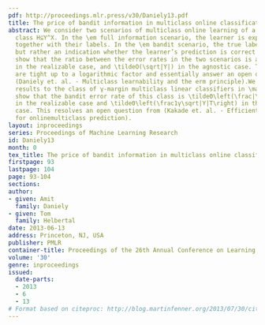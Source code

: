 ```yaml
---
pdf: http://proceedings.mlr.press/v30/Daniely13.pdf
title: The price of bandit information in multiclass online classification
abstract: We consider two scenarios of multiclass online learning of a hypothesis
  class H⊆Y^X. In the \em full information scenario, the learner is exposed to instances
  together with their labels. In the \em bandit scenario, the true label is not exposed,
  but rather an indication whether the learner’s prediction is correct or not. We
  show that the ratio between the error rates in the two scenarios is at most 8⋅|Y|⋅\log(|Y|)
  in the realizable case, and \tildeO(\sqrt|Y|) in the agnostic case. The results
  are tight up to a logarithmic factor and essentially answer an open question from
  (Daniely et. al. - Multiclass learnability and the erm principle).We apply these
  results to the class of γ-margin multiclass linear classifiers in \mathbbR^d. We
  show that the bandit error rate of this class is \tildeΘ\left(\frac|Y|γ^2\right)
  in the realizable case and \tildeΘ\left(\frac1γ\sqrt|Y|T\right) in the agnostic
  case. This resolves an open question from (Kakade et. al. - Efficient bandit algorithms
  for onlinemulticlass prediction).
layout: inproceedings
series: Proceedings of Machine Learning Research
id: Daniely13
month: 0
tex_title: The price of bandit information in multiclass online classification
firstpage: 93
lastpage: 104
page: 93-104
sections: 
author:
- given: Amit
  family: Daniely
- given: Tom
  family: Helbertal
date: 2013-06-13
address: Princeton, NJ, USA
publisher: PMLR
container-title: Proceedings of the 26th Annual Conference on Learning Theory
volume: '30'
genre: inproceedings
issued:
  date-parts:
  - 2013
  - 6
  - 13
# Format based on citeproc: http://blog.martinfenner.org/2013/07/30/citeproc-yaml-for-bibliographies/
---
```

